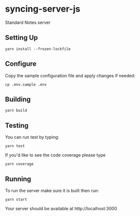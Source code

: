 # syncing-server-js
Standard Notes server

## Setting Up

```
yarn install --frozen-lockfile
```

## Configure

Copy the sample configuration file and apply changes if needed:
```
cp .env.sample .env
```

## Building

```
yarn build
```

## Testing

You can run test by typing:
```
yarn test
```

If you'd like to see the code coverage please type
```
yarn coverage
```

## Running

To run the server make sure it is built then run:
```
yarn start
```

Your server should be available at http://localhost:3000
